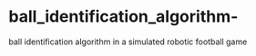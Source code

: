 # ball_identification_algorithm-
ball identification algorithm in a simulated robotic football game
